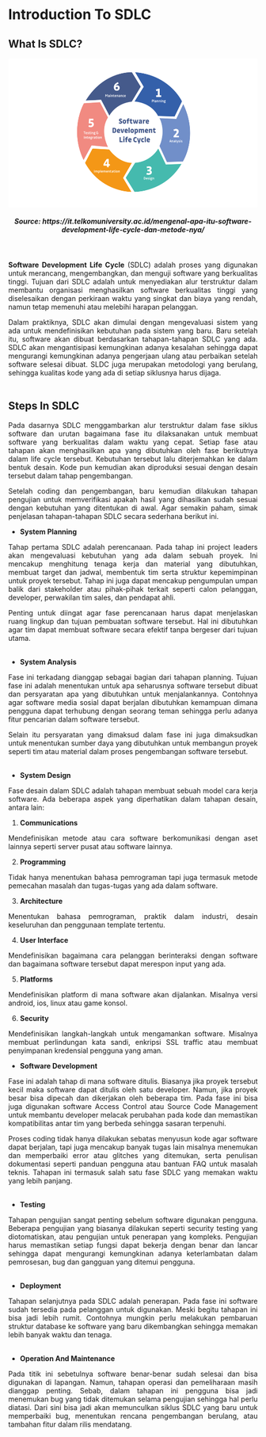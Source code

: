 # Introduction To SDLC
## What Is SDLC?
<p align="center">
<img height="300rm" align="center" src="https://github.com/Ouroboros-Tech/modul-pembelajaran/blob/main/image/SDLC.png"> <h5 align="center">Source: https://it.telkomuniversity.ac.id/mengenal-apa-itu-software-development-life-cycle-dan-metode-nya/</h5><br>

<p align="justify">
<strong>Software Development Life Cycle</strong> (SDLC) adalah proses yang digunakan untuk merancang, mengembangkan, dan menguji software yang berkualitas tinggi. Tujuan dari SDLC adalah untuk menyediakan alur terstruktur dalam membantu organisasi menghasilkan software berkualitas tinggi yang diselesaikan dengan perkiraan waktu yang singkat dan biaya yang rendah, namun tetap memenuhi atau melebihi harapan pelanggan.<br>

<p align="justify">
Dalam praktiknya, SDLC akan dimulai dengan mengevaluasi sistem yang ada untuk mendefinisikan kebutuhan pada sistem yang baru. Baru setelah itu, software akan dibuat berdasarkan tahapan-tahapan SDLC yang ada. SDLC akan mengantisipasi kemungkinan adanya kesalahan sehingga dapat mengurangi kemungkinan adanya pengerjaan ulang atau perbaikan setelah software selesai dibuat. SLDC juga merupakan metodologi yang berulang, sehingga kualitas kode yang ada di setiap siklusnya harus dijaga.<br><br>

## Steps In SDLC
<p align="justify">
Pada dasarnya SDLC menggambarkan alur terstruktur dalam fase siklus software dan urutan bagaimana fase itu dilaksanakan untuk membuat software yang berkualitas dalam waktu yang cepat. Setiap fase atau tahapan akan menghasilkan apa yang dibutuhkan oleh fase berikutnya dalam life cycle tersebut. Kebutuhan tersebut lalu diterjemahkan ke dalam bentuk desain. Kode pun kemudian akan diproduksi sesuai dengan desain tersebut dalam tahap pengembangan.<br>

<p align="justify">
Setelah coding dan pengembangan, baru kemudian dilakukan tahapan pengujian untuk memverifikasi apakah hasil yang dihasilkan sudah sesuai dengan kebutuhan yang ditentukan di awal. Agar semakin paham, simak penjelasan tahapan-tahapan SDLC secara sederhana berikut ini.<br>

- <strong>System Planning</strong> 
<p align="justify">
Tahap pertama SDLC adalah perencanaan. Pada tahap ini project leaders akan mengevaluasi kebutuhan yang ada dalam sebuah proyek. Ini mencakup menghitung tenaga kerja dan material yang dibutuhkan, membuat target dan jadwal, membentuk tim serta struktur kepemimpinan untuk proyek tersebut. Tahap ini juga dapat mencakup pengumpulan umpan balik dari stakeholder atau pihak-pihak terkait seperti calon pelanggan, developer, perwakilan tim sales, dan pendapat ahli.<br>

<p align="justify">
Penting untuk diingat agar fase perencanaan harus dapat menjelaskan ruang lingkup dan tujuan pembuatan software tersebut. Hal ini dibutuhkan agar tim dapat membuat software secara efektif tanpa bergeser dari tujuan utama.<br><br>

- <strong>System Analysis</strong> 
<p align="justify">
Fase ini terkadang dianggap sebagai bagian dari tahapan planning. Tujuan fase ini adalah menentukan untuk apa seharusnya software tersebut dibuat dan persyaratan apa yang dibutuhkan untuk menjalankannya. Contohnya agar software media sosial dapat berjalan dibutuhkan kemampuan dimana pengguna dapat terhubung dengan seorang teman sehingga perlu adanya fitur pencarian dalam software tersebut.<br>

<p align="justify">
Selain itu persyaratan yang dimaksud dalam fase ini juga dimaksudkan untuk menentukan sumber daya yang dibutuhkan untuk membangun proyek seperti tim atau material dalam proses pengembangan software tersebut.<br><br>

- <strong>System Design</strong> 
<p align="justify">
Fase desain dalam SDLC adalah tahapan membuat sebuah model cara kerja software. Ada beberapa aspek yang diperhatikan dalam tahapan desain, antara lain:<br>

1. <strong>Communications</strong>
<p align="justify">
Mendefinisikan metode atau cara software berkomunikasi dengan aset lainnya seperti server pusat atau software lainnya.<br>

2. <strong>Programming</strong> 
<p align="justify">
Tidak hanya menentukan bahasa pemrograman tapi juga termasuk metode pemecahan masalah dan tugas-tugas yang ada dalam software.<br>

3. <strong>Architecture</strong> 
<p align="justify">
Menentukan bahasa pemrograman, praktik dalam industri, desain keseluruhan dan penggunaan template tertentu.<br>

4. <strong>User Interface</strong> 
<p align="justify">
Mendefinisikan bagaimana cara pelanggan berinteraksi dengan software dan bagaimana software tersebut dapat merespon input yang ada.<br>

5. <strong>Platforms</strong> 
<p align="justify">
Mendefinisikan platform di mana software akan dijalankan. Misalnya versi android, ios, linux atau game konsol.<br>

6. <strong>Security</strong>
<p align="justify">
Mendefinisikan langkah-langkah untuk mengamankan software. Misalnya membuat perlindungan kata sandi, enkripsi SSL traffic atau membuat penyimpanan kredensial pengguna yang aman.<br>

- <strong>Software Development</strong> 
<p align="justify">
Fase ini adalah tahap di mana software ditulis. Biasanya jika proyek tersebut kecil maka software dapat ditulis oleh satu developer. Namun, jika proyek besar bisa dipecah dan dikerjakan oleh beberapa tim. Pada fase ini bisa juga digunakan software Access Control atau Source Code Management untuk membantu developer melacak perubahan pada kode dan memastikan kompatibilitas antar tim yang berbeda sehingga sasaran terpenuhi.<br>

<p align="justify">
Proses coding tidak hanya dilakukan sebatas menyusun kode agar software dapat berjalan, tapi juga mencakup banyak tugas lain misalnya menemukan dan memperbaiki error atau glitches yang ditemukan, serta penulisan dokumentasi seperti panduan pengguna atau bantuan FAQ untuk masalah teknis. Tahapan ini termasuk salah satu fase SDLC yang memakan waktu yang lebih panjang.<br><br>

- <strong>Testing</strong> 
<p align="justify">
Tahapan pengujian sangat penting sebelum software digunakan pengguna. Beberapa pengujian yang biasanya dilakukan seperti security testing yang diotomatiskan, atau pengujian untuk penerapan yang kompleks. Pengujian harus memastikan setiap fungsi dapat bekerja dengan benar dan lancar sehingga dapat mengurangi kemungkinan adanya keterlambatan dalam pemrosesan, bug dan gangguan yang ditemui pengguna.<br><br>

- <strong>Deployment</strong> 
<p align="justify">
Tahapan selanjutnya pada SDLC adalah penerapan. Pada fase ini software sudah tersedia pada pelanggan untuk digunakan. Meski begitu tahapan ini bisa jadi lebih rumit. Contohnya mungkin perlu melakukan pembaruan struktur database ke software yang baru dikembangkan sehingga memakan lebih banyak waktu dan tenaga.<br><br>

- <strong>Operation And Maintenance</strong> 
<p align="justify">
Pada titik ini sebetulnya software benar-benar sudah selesai dan bisa digunakan di lapangan. Namun, tahapan operasi dan pemeliharaan masih dianggap penting. Sebab, dalam tahapan ini pengguna bisa jadi menemukan bug yang tidak ditemukan selama pengujian sehingga hal perlu diatasi. Dari sini bisa jadi akan memunculkan siklus SDLC yang baru untuk memperbaiki bug, menentukan rencana pengembangan berulang, atau tambahan fitur dalam rilis mendatang.<br><br>
